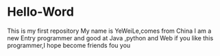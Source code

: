 # Hello-Word
This is my first repository
My name is YeWeiLe,comes from China 
I am a new Entry programmer and good at Java ,python and Web
if you like this programmer,I hope  become friends fou you
